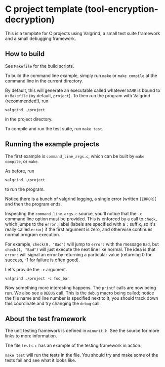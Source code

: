 # C project template (tool-encryption-decryption)

This is a template for C projects using Valgrind, a small test
suite framework and a small debugging framework.

## How to build

See `Makefile` for the build scripts.

To build the command line example, simply run `make` or `make compile`
at the command line in the current directory.

By default, this will generate an executable called whatever `NAME`
is bound to in `Makefile` (by default, `project`).
To then run the program with Valgrind (recommended!), run

```
valgrind ./project
```

in the project directory.

To compile and run the test suite, run `make test`.

## Running the example projects

The first example is `command_line_args.c`, which can be built by `make compile`,
or `make`.

As before, run

```
valgrind ./project
```

to run the program.

Notice there is a bunch of valgrind logging, a single error (written `[ERROR]`)
and then the program ends.

Inspecting the `command_line_args.c` source, you'll notice that the `-c`
command line option must be provided.
This is enforced by a call to `check`, which jumps to the `error:` label
(labels are specified with a `:` suffix, so it's really called `error`)
if the first argument is zero, and otherwise continues normal program
execution.

For example, `check(0, "Bad")` will jump to `error:` with the message
`Bad`, but `check(1, "Bad")` will just execute the next line like normal.
The idea is that `error:` will signal an error by returning a particular
value (returning 0 for success, -1 for failure is often good).

Let's provide the `-c` argument.

```
valgrind ./project -c foo_bar
```

Now something more interesting happens. The `printf` calls are now being run.
We also see a `DEBUG` call.
This is the `debug` macro being called; notice the file name and line number
is specified next to it, you should track down this coordinate and try
changing the `debug` call.

## About the test framework

The unit testing framework is defined in `minunit.h`. See the source
for more links to more information.

The file `tests.c` has an example of the testing framework in action.

`make test` will run the tests in the file. You should try and make
some of the tests fail and see what it looks like.
